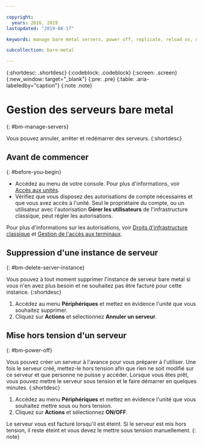 ```yaml
---

copyright:
  years: 2016, 2019
lastupdated: "2019-06-17"

keywords: manage bare metal servers, power off, replicate, reload os, delete server, manage server

subcollection: bare-metal

---
```


{:shortdesc: .shortdesc}
{:codeblock: .codeblock}
{:screen: .screen}
{:new_window: target="_blank"}
{:pre: .pre}
{:table: .aria-labeledby="caption"}
{:note .note}

# Gestion des serveurs bare metal
{: #bm-manage-servers}

Vous pouvez annuler, arrêter et redémarrer des serveurs.
{:shortdesc}

## Avant de commencer
{: #before-you-begin}

* Accédez au menu de votre console. Pour plus d'informations, voir [Accès aux unités](/docs/bare-metal?topic=virtual-servers-navigating-devices).
* Vérifiez que vous disposez des autorisations de compte nécessaires et que vous avez accès à l'unité. Seul le propriétaire du compte, ou un utilisateur avec l'autorisation **Gérer les utilisateurs** de l'infrastructure classique, peut régler les autorisations.

Pour plus d'informations sur les autorisations, voir [Droits d'infrastructure classique](/docs/iam?topic=iam-infrapermission#infrapermission) et [Gestion de l'accès aux terminaux](/docs/bare-metal?topic=virtual-servers-managing-device-access).


<!-- ## Replicating a server instance
{: #bm-replicate-server-instance}

You can copy or clone a bare metal server instance to replicate the server configuration and quickly get a new server up and running.
{:shortdesc}

To clone the instance:
 1. Go to the **Device** menu and highlight the device to be copied.
 2. Click **Actions** and select **Configure Replica**. All configurations are copied. No data or content is not copied.
 3. Enter a unique server name.
 4. Specify the domain name. -->

<!-- ## Reloading the operating system
{: #bm-reload-os}

Occasionally, you might want to reload the operating system on your server.
{:shortdesc}

To reload the operating system, follow these steps.
 1. Back up all data before you start. If you don't back up your data, all data that is on the primary disk is lost. But, secondary disk data stays intact.
 2. Go to the **Devices** menu and highlight the device to be reloaded.
 3. Click **Actions** and select **OS Reload**. You can select one of these options:
  * Change the operating system to a different one and start over with new configurations.
  * Keep the existing operating system with the current configurations, but wipe out the server to start over.

During the OS reload, the server is offline and unavailable for use. Reload time varies based on server capacity and operating system. If you defined a provision script, all configurations are restored after the reload completes. Data was backed up before the OS reload can be uploaded the server when the server is available. -->

## Suppression d'une instance de serveur
{: #bm-delete-server-instance}

Vous pouvez à tout moment supprimer l'instance de serveur bare metal si vous n'en avez plus besoin et ne souhaitez pas être facturé pour cette instance.
{:shortdesc}

1. Accédez au menu **Périphériques** et mettez en évidence l'unité que vous souhaitez supprimer.
2. Cliquez sur **Actions** et sélectionnez **Annuler un serveur**.

## Mise hors tension d'un serveur
{: #bm-power-off}

Vous pouvez créer un serveur à l'avance pour vous préparer à l'utiliser. Une fois le serveur créé, mettez-le hors tension afin que rien ne soit modifié sur ce serveur et que personne ne puisse y accéder. Lorsque vous êtes prêt, vous pouvez mettre le serveur sous tension et le faire démarrer en quelques minutes. {:shortdesc}

1. Accédez au menu **Périphériques** et mettez en évidence l'unité que vous souhaitez mettre sous ou hors tension.
2. Cliquez sur **Actions** et sélectionnez **ON/OFF**.

Le serveur vous est facturé lorsqu'il est éteint. Si le serveur est mis hors tension, il reste éteint et vous devez le mettre sous tension manuellement.
{: note}
